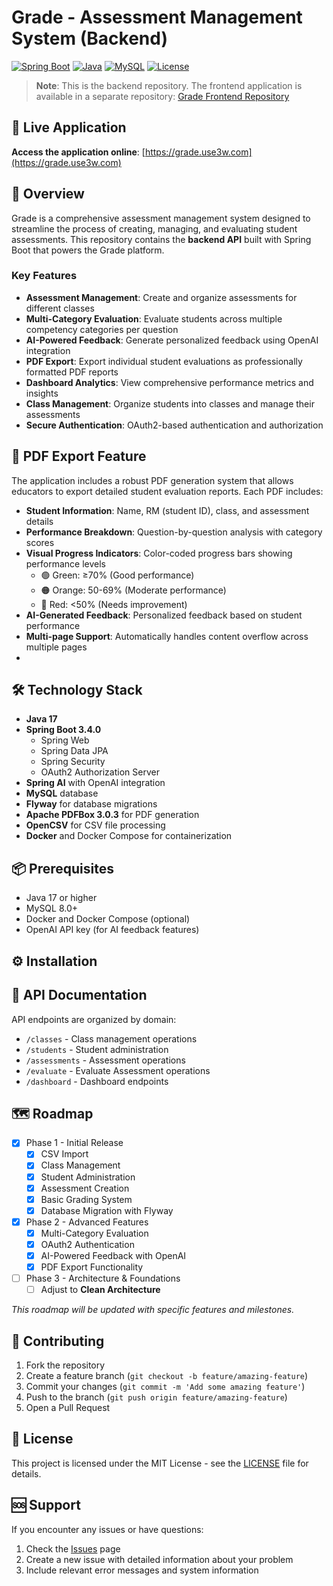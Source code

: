 # Grade - Assessment Management System (Backend)

[![Spring Boot](https://img.shields.io/badge/Spring%20Boot-3.4.0-brightgreen.svg)](https://spring.io/projects/spring-boot)
[![Java](https://img.shields.io/badge/Java-17-orange.svg)](https://www.oracle.com/java/)
[![MySQL](https://img.shields.io/badge/MySQL-8.0-blue.svg)](https://www.mysql.com/)
[![License](https://img.shields.io/badge/License-MIT-yellow.svg)](LICENSE)
> **Note**: This is the backend repository. The frontend application is available in a separate repository: [Grade Frontend Repository](https://github.com/tiago-ferrer/grade-frontend)

## 🚀 Live Application

**Access the application online**: [https://grade.use3w.com](https://grade.use3w.com)

## 🎯 Overview

Grade is a comprehensive assessment management system designed to streamline the process of creating, managing, and evaluating student assessments. This repository contains the **backend API** built with Spring Boot that powers the Grade platform.


### Key Features
- **Assessment Management**: Create and organize assessments for different classes
- **Multi-Category Evaluation**: Evaluate students across multiple competency categories per question
- **AI-Powered Feedback**: Generate personalized feedback using OpenAI integration
- **PDF Export**: Export individual student evaluations as professionally formatted PDF reports
- **Dashboard Analytics**: View comprehensive performance metrics and insights
- **Class Management**: Organize students into classes and manage their assessments
- **Secure Authentication**: OAuth2-based authentication and authorization

## 🚀 PDF Export Feature

The application includes a robust PDF generation system that allows educators to export detailed student evaluation reports. Each PDF includes:

- **Student Information**: Name, RM (student ID), class, and assessment details
- **Performance Breakdown**: Question-by-question analysis with category scores
- **Visual Progress Indicators**: Color-coded progress bars showing performance levels
  - 🟢 Green: ≥70% (Good performance)
  - 🟠 Orange: 50-69% (Moderate performance)
  - 🔴 Red: <50% (Needs improvement)
- **AI-Generated Feedback**: Personalized feedback based on student performance
- **Multi-page Support**: Automatically handles content overflow across multiple pages
- 
## 🛠️ Technology Stack

- **Java 17**
- **Spring Boot 3.4.0**
  - Spring Web
  - Spring Data JPA
  - Spring Security
  - OAuth2 Authorization Server
- **Spring AI** with OpenAI integration
- **MySQL** database
- **Flyway** for database migrations
- **Apache PDFBox 3.0.3** for PDF generation
- **OpenCSV** for CSV file processing
- **Docker** and Docker Compose for containerization

## 📦 Prerequisites

- Java 17 or higher
- MySQL 8.0+
- Docker and Docker Compose (optional)
- OpenAI API key (for AI feedback features)

## ⚙️ Installation

## 📝 API Documentation

API endpoints are organized by domain:

- `/classes` - Class management operations
- `/students` - Student administration
- `/assessments` - Assessment operations
- `/evaluate` - Evaluate Assessment operations
- `/dashboard` - Dashboard endpoints

## 🗺️ Roadmap
- [x] Phase 1 - Initial Release
  - [x] CSV Import
  - [x] Class Management
  - [x] Student Administration
  - [x] Assessment Creation
  - [x] Basic Grading System
  - [x] Database Migration with Flyway
- [x] Phase 2 - Advanced Features
  - [x] Multi-Category Evaluation
  - [x] OAuth2 Authentication
  - [x] AI-Powered Feedback with OpenAI
  - [x] PDF Export Functionality
- [ ] Phase 3 - Architecture & Foundations
  - [ ] Adjust to **Clean Architecture**

*This roadmap will be updated with specific features and milestones.*

## 🤝 Contributing

1. Fork the repository
2. Create a feature branch (`git checkout -b feature/amazing-feature`)
3. Commit your changes (`git commit -m 'Add some amazing feature'`)
4. Push to the branch (`git push origin feature/amazing-feature`)
5. Open a Pull Request

## 📄 License

This project is licensed under the MIT License - see the [LICENSE](LICENSE) file for details.

## 🆘 Support

If you encounter any issues or have questions:

1. Check the [Issues](https://github.com/tiago-ferrer/grade/issues) page
2. Create a new issue with detailed information about your problem
3. Include relevant error messages and system information